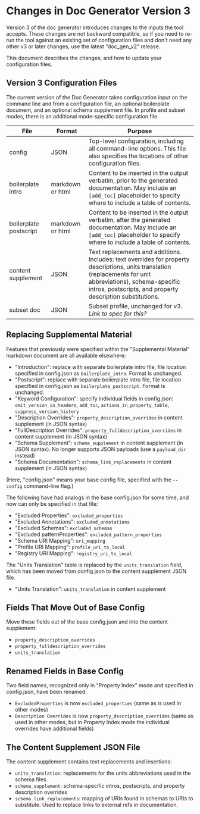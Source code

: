 # Changes in Doc Generator Version 3

Version 3 of the doc generator introduces changes to the inputs the tool accepts. These changes are not backward compatible, so if you need to re-run the tool against an existing set of configuration files and don't need any other v3 or later changes, use the latest "doc_gen_v2" release.

This document describes the changes, and how to update your configuration files.

## Version 3 Configuration Files

The current version of the Doc Generator takes configuration input on the command line and from a configuration file, an optional boilerplate document, and an optional schema supplement file. In profile and subset modes, there is an additional mode-specific configuration file.

| File             | Format     | Purpose                                                       |
|------------------|------------|---------------------------------------------------------------|
| config           | JSON       | Top-level configuration, including all command-line options. This file also specifies the locations of other configuration  files. |
| boilerplate intro | markdown or html | Content to be inserted in the output verbatim, prior to the generated documentation. May include an `[add_toc]` placeholder to specify where to include a table of contents. |
| boilerplate postscript | markdown or html | Content to be inserted in the output verbatim, after the generated documentation. May include an `[add_toc]` placeholder to specify where to include a table of contents. |
| content supplement | JSON     | Text replacements and additions. Includes: text overrides for property descriptions, units translation (replacements for unit abbreviations), schema-specific intros, postscripts, and property description substitutions. |
| subset doc       | JSON       | Subset profile, unchanged for v3. _Link to spec for this?_         |


## Replacing Supplemental Material

Features that previously were specified within the "Supplemental Material" markdown document are all available elsewhere:

 - "Introduction": replace with separate boilerplate intro file, file location specified in config.json as `boilerplate_intro`. Format is unchanged.
 - "Postscript": replace with separate boilerplate intro file, file location specified in config.json as `boilerplate_postscript`. Format is unchanged.
 - "Keyword Configuration": specify individual fields in config.json: `omit_version_in_headers`, `add_toc`, `actions_in_property_table`, `suppress_version_history`
 - "Description Overrides": `property_description_overrides` in content supplement (in JSON syntax)
 - "FullDescription Overrides": `property_fulldescription_overrides` in content supplement (in JSON syntax)
 - "Schema Supplement": `schema_supplement` in content supplement (in JSON syntax). No longer supports JSON payloads (use a `payload_dir` instead)
 - "Schema Documentation": `schema_link_replacements` in content supplement (in JSON syntax)

(Here, "config.json" means your base config file, specified with the `--config` command-line flag.)

The following have had analogs in the base config.json for some time, and now can only be specified in that file:

 - "Excluded Properties": `excluded_properties`
 - "Excluded Annotations": `excluded_annotations`
 - "Excluded Schemas": `excluded_schemas`
 - "Excluded patternProperties": `excluded_pattern_properties`
 - "Schema URI Mapping": `uri_mapping`
 - "Profile URI Mapping": `profile_uri_to_local`
 - "Registry URI Mapping": `registry_uri_to_local`

The "Units Translation" table is replaced by the `units_translation` field, which has been moved from config.json to the content supplement JSON file.

 - "Units Translation": `units_translation` in content supplement

## Fields That Move Out of Base Config

Move these fields out of the base config.json and into the content supplement:

 - `property_description_overrides`
 - `property_fulldescription_overrides`
 - `units_translation`

## Renamed Fields in Base Config

Two field names, recognized only in "Property Index" mode and specified in config.json, have been renamed:

 - `ExcludedProperties` is now `excluded_properties` (same as is used in other modes)
 - `Description Overrides` is now `property_description_overrides` (same as used in other modes, but in Property Index mode the individual overrides have additional fields)


## The Content Supplement JSON File

The content supplement contains text replacements and insertions:

 - `units_translation`: replacements for the units abbreviations used in the schema files.
 - `schema_supplement`: schema-specific intros, postscripts, and property description overrides
 - `schema_link_replacements`: mapping of URIs found in schemas to URIs to substitute. Used to replace links to external refs in documentation.
